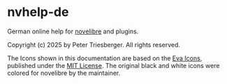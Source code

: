 # nvhelp-de

German online help for [novelibre](https://github.com/peter88213/novelibre) and plugins.

Copyright (c) 2025 by Peter Triesberger. All rights reserved.

The Icons shown in this documentation are based on the [Eva Icons](https://akveo.github.io/eva-icons/#/), published under the [MIT License](http://www.opensource.org/licenses/mit-license.php). The original black and white icons were colored for novelibre by the maintainer. 

